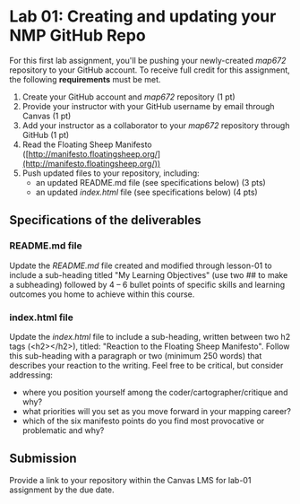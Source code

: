 # Lab 01: Creating and updating your NMP GitHub Repo

For this first lab assignment, you'll be pushing your newly-created *map672* repository to your GitHub account. To receive full credit for this assignment, the following **requirements** must be met.

1. Create your GitHub account and *map672* repository (1 pt)
2. Provide your instructor with your GitHub username by email through Canvas (1 pt)
3. Add your instructor as a collaborator to your *map672* repository through GitHub (1 pt)
4. Read the Floating Sheep Manifesto ([http://manifesto.floatingsheep.org/](http://manifesto.floatingsheep.org/))
5. Push updated files to your repository, including:
    * an updated README.md file (see specifications below) (3 pts)
    * an updated *index.html* file (see specifications below) (4 pts)
    
## Specifications of the deliverables

### README.md file

Update the *README.md* file created and modified through lesson-01 to include a sub-heading titled "My Learning Objectives" (use two ## to make a subheading) followed by 4 &ndash; 6 bullet points of specific skills and learning outcomes you home to achieve within this course.

### index.html file

Update the *index.html* file to include a sub-heading, written between two h2 tags (&lt;h2&gt;&lt;/h2&gt;), titled: "Reaction to the Floating Sheep Manifesto". Follow this sub-heading with a paragraph or two (minimum 250 words) that describes your reaction to the writing. Feel free to be critical, but consider addressing:

* where you position yourself among the coder/cartographer/critique and why?
* what priorities will you set as you move forward in your mapping career?
* which of the six manifesto points do you find most provocative or problematic and why?

## Submission

Provide a link to your repository within the Canvas LMS for lab-01 assignment by the due date.


